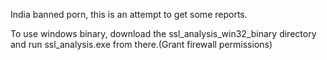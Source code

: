 India banned porn, this is an attempt to get some reports.

To use windows binary, download the ssl_analysis_win32_binary directory and run ssl_analysis.exe from there.(Grant firewall permissions)